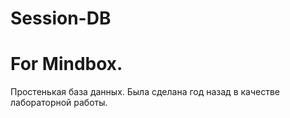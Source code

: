 # Session-DB
# For Mindbox.
Простенькая база данных. Была сделана год назад в качестве лабораторной работы.
